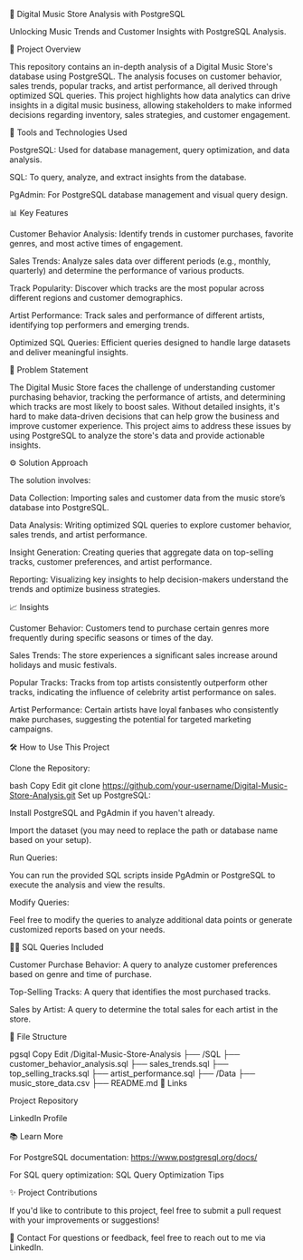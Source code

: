 🎵 Digital Music Store Analysis with PostgreSQL

Unlocking Music Trends and Customer Insights with PostgreSQL Analysis.

📌 Project Overview

This repository contains an in-depth analysis of a Digital Music Store's database using PostgreSQL. The analysis focuses on customer behavior, sales trends, popular tracks, and artist performance, all derived through optimized SQL queries. This project highlights how data analytics can drive insights in a digital music business, allowing stakeholders to make informed decisions regarding inventory, sales strategies, and customer engagement.

🧰 Tools and Technologies Used

PostgreSQL: Used for database management, query optimization, and data analysis.

SQL: To query, analyze, and extract insights from the database.

PgAdmin: For PostgreSQL database management and visual query design.

📊 Key Features

Customer Behavior Analysis: Identify trends in customer purchases, favorite genres, and most active times of engagement.

Sales Trends: Analyze sales data over different periods (e.g., monthly, quarterly) and determine the performance of various products.

Track Popularity: Discover which tracks are the most popular across different regions and customer demographics.

Artist Performance: Track sales and performance of different artists, identifying top performers and emerging trends.

Optimized SQL Queries: Efficient queries designed to handle large datasets and deliver meaningful insights.

🔎 Problem Statement

The Digital Music Store faces the challenge of understanding customer purchasing behavior, tracking the performance of artists, and determining which tracks are most likely to boost sales. Without detailed insights, it's hard to make data-driven decisions that can help grow the business and improve customer experience. This project aims to address these issues by using PostgreSQL to analyze the store's data and provide actionable insights.

⚙️ Solution Approach

The solution involves:

Data Collection: Importing sales and customer data from the music store’s database into PostgreSQL.

Data Analysis: Writing optimized SQL queries to explore customer behavior, sales trends, and artist performance.

Insight Generation: Creating queries that aggregate data on top-selling tracks, customer preferences, and artist performance.

Reporting: Visualizing key insights to help decision-makers understand the trends and optimize business strategies.

📈 Insights

Customer Behavior: Customers tend to purchase certain genres more frequently during specific seasons or times of the day.

Sales Trends: The store experiences a significant sales increase around holidays and music festivals.

Popular Tracks: Tracks from top artists consistently outperform other tracks, indicating the influence of celebrity artist performance on sales.

Artist Performance: Certain artists have loyal fanbases who consistently make purchases, suggesting the potential for targeted marketing campaigns.

🛠️ How to Use This Project

Clone the Repository:

bash
Copy
Edit
git clone https://github.com/your-username/Digital-Music-Store-Analysis.git
Set up PostgreSQL:

Install PostgreSQL and PgAdmin if you haven't already.

Import the dataset (you may need to replace the path or database name based on your setup).

Run Queries:

You can run the provided SQL scripts inside PgAdmin or PostgreSQL to execute the analysis and view the results.

Modify Queries:

Feel free to modify the queries to analyze additional data points or generate customized reports based on your needs.

🧑‍💻 SQL Queries Included

Customer Purchase Behavior: A query to analyze customer preferences based on genre and time of purchase.

Top-Selling Tracks: A query that identifies the most purchased tracks.

Sales by Artist: A query to determine the total sales for each artist in the store.

📂 File Structure

pgsql
Copy
Edit
/Digital-Music-Store-Analysis
    ├── /SQL
        ├── customer_behavior_analysis.sql
        ├── sales_trends.sql
        ├── top_selling_tracks.sql
        ├── artist_performance.sql
    ├── /Data
        ├── music_store_data.csv
    ├── README.md
🔗 Links

Project Repository

LinkedIn Profile

📚 Learn More

For PostgreSQL documentation: https://www.postgresql.org/docs/

For SQL query optimization: SQL Query Optimization Tips

✨ Project Contributions

If you'd like to contribute to this project, feel free to submit a pull request with your improvements or suggestions!

💬 Contact
For questions or feedback, feel free to reach out to me via LinkedIn.
